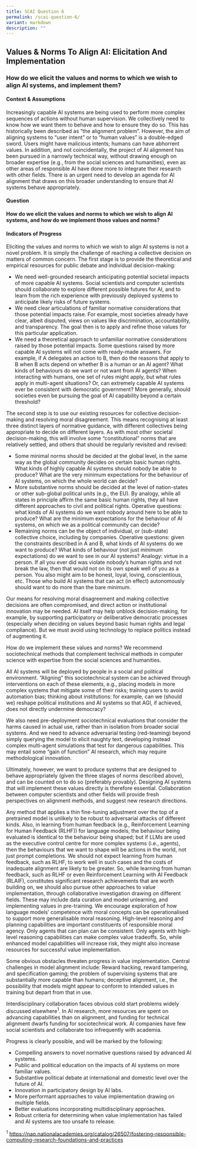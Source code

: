 ```yaml
---
title: SCAI Question 6
permalink: /scai-question-6/
variant: markdown
description: ""
---
```

## Values &amp; Norms To Align AI: Elicitation And Implementation

### How do we elicit the values and norms to which we wish to align AI systems, and implement them?

#### Context &amp; Assumptions

Increasingly capable AI systems are being used to perform more complex sequences of actions without human supervision. We collectively need to know how we want them to behave and how to ensure they do so. This has historically been described as “the alignment problem”. However, the aim of aligning systems to “user intent” or to “human values” is a double-edged sword. Users might have malicious intents; humans can have abhorrent values. In addition, and not coincidentally, the project of AI alignment has been pursued in a narrowly technical way, without drawing enough on broader expertise (e.g., from the social sciences and humanities), even as other areas of responsible AI have done more to integrate their research with other fields. There is an urgent need to develop an agenda for AI alignment that draws on this broader understanding to ensure that AI systems behave appropriately.

#### Question

**How do we elicit the values and norms to which we wish to align AI systems, and how do we implement those values and norms?**

#### Indicators of Progress

Eliciting the values and norms to which we wish to align AI systems is not a novel problem. It is simply the challenge of reaching a collective decision on matters of common concern. The first stage is to provide the theoretical and empirical resources for public debate and individual decision-making:

* We need well-grounded research anticipating potential societal impacts of more capable AI systems. Social scientists and computer scientists should collaborate to explore different possible futures for AI, and to learn from the rich experience with previously deployed systems to anticipate likely risks of future systems.
* We need clear articulations of familiar normative considerations that those potential impacts raise. For example, most societies already have clear, albeit disputed, views on values like discrimination, accountability, and transparency. The goal then is to apply and refine those values for this particular application.
* We need a theoretical approach to unfamiliar normative considerations raised by those potential impacts. Some questions raised by more capable AI systems will not come with ready-made answers. For example, if A delegates an action to B, then do the reasons that apply to B when B acts depend on whether B is a human or an AI agent? What kinds of behaviours do we want or not want from AI agents? When interacting with humans, one set of rules might apply, but what rules apply in multi-agent situations? Or, can extremely capable AI systems ever be consistent with democratic government? More generally, should societies even be pursuing the goal of AI capability beyond a certain threshold?

The second step is to use our existing resources for collective decision-making and resolving moral disagreement. This means recognising at least three distinct layers of normative guidance, with different collectives being appropriate to decide on different layers. As with most other societal decision-making, this will involve some “constitutional” norms that are relatively settled, and others that should be regularly revisited and revised:

* Some minimal norms should be decided at the global level, in the same way as the global community decides on certain basic human rights. What kinds of highly capable AI systems should nobody be able to produce? What are the very minimum expectations for the behaviour of AI systems, on which the whole world can decide?
* More substantive norms should be decided at the level of nation-states or other sub-global political units (e.g., the EU). By analogy, while all states in principle affirm the same basic human rights, they all have different approaches to civil and political rights. Operative questions: what kinds of AI systems do we want nobody around here to be able to produce? What are the minimum expectations for the behaviour of AI systems, on which we as a political community can decide?
* Remaining norms can be the object of individual, or (sub-state) collective choice, including by companies. Operative questions: given the constraints described in A and B, what kinds of AI systems do we want to produce? What kinds of behaviour (not just minimum expectations) do we want to see in our AI systems? Analogy: virtue in a person. If all you ever did was violate nobody’s human rights and not break the law, then that would not on its own speak well of you as a person. You also might aim to be honest, loyal, loving, conscientious, etc. Those who build AI systems that can act (in effect) autonomously should want to do more than the bare minimum.

Our means for resolving moral disagreement and making collective decisions are often compromised, and direct action or institutional innovation may be needed. AI itself may help unblock decision-making, for example, by supporting participatory or deliberative democratic processes (especially when deciding on values beyond basic human rights and legal compliance). But we must avoid using technology to replace politics instead of augmenting it. 

How do we implement these values and norms? We recommend sociotechnical methods that complement technical methods in computer science with expertise from the social sciences and humanities. 

All AI systems will be deployed by people in a social and political environment. “Aligning” this sociotechnical system can be achieved through interventions on each of these elements, e.g., placing models in more complex systems that mitigate some of their risks; training users to avoid automation bias; thinking about institutions: for example, can we (should we) reshape political institutions and AI systems so that AGI, if achieved, does not directly undermine democracy?

We also need pre-deployment sociotechnical evaluations that consider the harms caused in actual use, rather than in isolation from broader social systems. And we need to advance adversarial testing (red-teaming) beyond simply querying the model to elicit naughty text, developing instead complex multi-agent simulations that test for dangerous capabilities. This may entail some “gain of function” AI research, which may require methodological innovation.

Ultimately, however, we want to produce systems that are designed to behave appropriately (given the three stages of norms described above), and can be counted on to do so (preferably provably). Designing AI systems that will implement these values directly is therefore essential. Collaboration between computer scientists and other fields will provide fresh perspectives on alignment methods, and suggest new research directions. 

Any method that applies a thin fine-tuning adjustment over the top of a pretrained model is unlikely to be robust to adversarial attacks of different kinds. Also, in learning from human feedback (e.g., Reinforcement Learning for Human Feedback (RLHF)) for language models, the behaviour being evaluated is identical to the behaviour being shaped; but if LLMs are used as the executive control centre for more complex systems (i.e., agents), then the behaviours that we want to shape will be actions in the world, not just prompt completions. We should not expect learning from human feedback, such as RLHF, to work well in such cases and the costs of inadequate alignment are likely to be greater. So, while learning from human feedback, such as RLHF or even Reinforcement Learning with AI Feedback (RLAIF), constitutes significant research achievements that are worth building on, we should also pursue other approaches to value implementation, through collaborative investigation drawing on different fields. These may include data curation and model unlearning, and implementing values in pre-training. We encourage exploration of how language models’ competence with moral concepts can be operationalised to support more generalisable moral reasoning. High-level reasoning and planning capabilities are important constituents of responsible moral agency. Only agents that can plan can be consistent. Only agents with high-level reasoning capabilities can make complex value tradeoffs. So, while enhanced model capabilities will increase risk, they might also increase resources for successful value implementation. 

Some obvious obstacles threaten progress in value implementation. Central challenges in model alignment include: Reward hacking, reward tampering, and specification gaming; the problem of supervising systems that are substantially more capable than humans; deceptive alignment, i.e., the possibility that models might appear to conform to intended values in training but depart from that in use.

Interdisciplinary collaboration faces obvious cold start problems widely discussed elsewhere<sup>1</sup>. In AI research, more resources are spent on advancing capabilities than on alignment, and funding for technical alignment dwarfs funding for sociotechnical work. AI companies have few social scientists and collaborate too infrequently with academia. 

Progress is clearly possible, and will be marked by the following:

* Compelling answers to novel normative questions raised by advanced AI systems.
* Public and political education on the impacts of AI systems on more familiar values.
* Substantive political debate at international and domestic level over the future of AI.
* Innovation in participatory design by AI labs.
* More performant approaches to value implementation drawing on multiple fields.
* Better evaluations incorporating multidisciplinary approaches.
* Robust criteria for determining when value implementation has failed and AI systems are too unsafe to release.

<sup>1</sup> https://nap.nationalacademies.org/catalog/26507/fostering-responsible-computing-research-foundations-and-practices